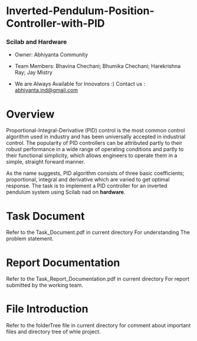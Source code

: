 # Inverted-Pendulum-Position-Controller-with-PID
### Scilab and Hardware
* Owner: 
  Abhiyanta Community
* Team Members: Bhavina Chechani;
Bhumika Chechani;
Harekrishna Ray;
Jay Mistry

* We are Always Available for Innovators :) Contact us : abhiyanta.ind@gmail.com 

# Overview
Proportional-Integral-Derivative (PID) control is the most common control algorithm used in industry and has been universally accepted in industrial control. The popularity of PID controllers can be attributed partly to their robust performance in a wide range of operating conditions and partly to their functional simplicity, which allows engineers to operate them in a simple, straight forward manner.

As the name suggests, PID algorithm consists of three basic coefficients; proportional, integral and derivative which are varied to get optimal response. The task is to implement a PID controller for an inverted pendulum system using Scilab nad on **hardware**.


# Task Document
Refer to the Task_Document.pdf in current directory For understanding The problem statement. 

# Report Documentation
Refer to the Task_Report_Documentation.pdf in current directory For report submitted by the working team. 

# File Introduction
Refer to the folderTree file in current directory for comment about important files and directory tree of whle project. 
